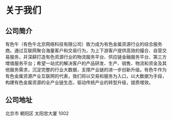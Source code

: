 # 关于我们

## 公司简介
有色牛（有色牛北京网络科技有限公司）致力成为有色金属资源行业的综合服务商。通过互联网聚合海量客户和交易行为，为上下游客户提供高效的撮合、自营交易服务，并深耕打造有色资源行业的物流服务平台、供应链金融服务平台、第三方增值服务平台；希望一站式的解决客户的产品研发、生产、销售、物流和资金及其他服务需求，沉淀完整的行业大数据，支撑产业链的进一步创新升级。有色牛作为有色金属资源产业互联网的代表，我们将以交易和服务为入口，以大数据为手段，构建有色金属资源的全产业链生态，驱动传统产业的转型升级，提质增效。

## 公司地址
北京市 朝阳区 太阳宫大厦 1002